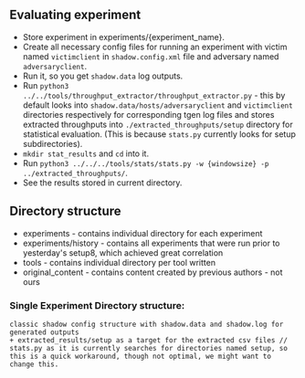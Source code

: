 ## Evaluating experiment
* Store experiment in experiments/{experiment_name}.
* Create all necessary config files for running an experiment with
victim named `victimclient` in `shadow.config.xml` file and adversary named `adversaryclient`. 
* Run it, so you get `shadow.data` log outputs.
* Run `python3 ../../tools/throughput_extractor/throughput_extractor.py` - this by default looks into `shadow.data/hosts/adversaryclient` and `victimclient` directories respectively for corresponding tgen log files and stores extracted throughputs into `./extracted_throughputs/setup` directory for statistical evaluation. (This is because `stats.py` currently looks for setup subdirectories).  
* `mkdir stat_results` and `cd` into it. 
* Run `python3 ../../../tools/stats/stats.py -w {windowsize} -p ../extracted_throughputs/`.
* See the results stored in current directory.

## Directory structure
* experiments - contains individual directory for each experiment
* experiments/history - contains all experiments that were run prior to yesterday's setup8, which achieved great correlation
* tools - contains individual directory per tool written
* original_content - contains content created by previous authors - not ours

### Single Experiment Directory structure:
	classic shadow config structure with shadow.data and shadow.log for generated outputs
	+ extracted_results/setup as a target for the extracted csv files // stats.py as it is currently searches for directories named setup, so this is a quick workaround, though not optimal, we might want to change this.

